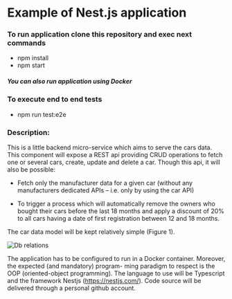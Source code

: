 # Example of Nest.js application

### To run application clone this repository and exec next commands

* npm install
* npm start

##### You can also run application using Docker

### To execute end to end tests
* npm run test:e2e

### Description:

This is a little backend micro-service which aims to serve the cars data.
This component will expose a REST api providing CRUD operations to fetch one or several cars, create, update and
delete a car. Though this api, it will also be possible:

* Fetch only the manufacturer data for a given car (without any manufacturers dedicated APIs – i.e. only by
using the car API)

* To trigger a process which will automatically remove the owners who bought their cars before the last 18
months and apply a discount of 20% to all cars having a date of first registration between 12 and 18 months.

The car data model will be kept relatively simple (Figure 1).

![Db relations](./assets/db-relations.png)

The application has to be configured to run in a Docker container. Moreover, the expected (and mandatory) program-
ming paradigm to respect is the OOP (oriented-object programming).
The language to use will be Typescript and the framework Nestjs (https://nestjs.com/).
Code source will be delivered through a personal github account.
